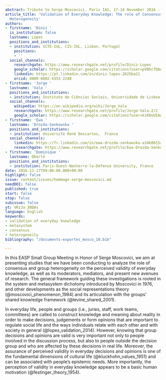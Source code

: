 ```yaml
---
abstract: Tribute to Serge Moscovici. Paris IAS, 17-18 November 2016 - Session 3
article_title: 'Validation of Everyday Knowledge: The role of Consensus and Perceived
  Heterogeneity'
authors:
- firstname: 'Diniz '
  is_institution: false
  lastname: Lopes
  positions_and_institutions:
  - institution: SCTE-IUL, CIS-IUL, Lisbon, Portugal
    positions:
    - ''
  social_channels:
    researchgate: https://www.researchgate.net/profile/Diniz-Lopes
    google_scholar: https://scholar.google.com/citations?user=pVBhcfQAAAAJ&hl=en
    linkedin: https://pt.linkedin.com/in/diniz-lopes-2625ba21
    orcid: 0000-0002-4353-2248
- firstname: 'Jorge '
  lastname: 'Vala '
  positions_and_institutions:
  - institution: Instituto de Ciências Sociais, Universidade de Lisboa, Portugal
  social_channels:
    wikipedia: https://en.wikipedia.org/wiki/Jorge_Vala
    researchgate: https://www.researchgate.net/profile/Jorge-Vala-2/2
    google_scholar: https://scholar.google.com/citations?user=kiK0oUIAAAAJ&hl=pt-PT
- firstname: 'Ewa '
  lastname: 'Drozda-Senkowska '
  positions_and_institutions:
  - institution: Université René Descartes,  France
  social_channels:
    linkedin: https://fr.linkedin.com/in/ewa-drozda-senkowska-a34b0615a
    researchgate: https://www.researchgate.net/profile/Ewa-Drozda-Senkowska
- firstname: 'Dominique '
  lastname: Oberlé
  positions_and_institutions:
  - institution: Paris-Ouest-Nanterre-la-Défense University, France
date: 2016-11-17T09:00:00.000+00:00
highlight: false
issue: content/issues/hommage-serge-moscovici.md
needDOI: false
published: true
start: false
stop: false
subissue: false
yt: VRzJa_3BDAs
language: English
keywords:
- validation of everyday knowledge
- metasystem
- consensus
- heterogeneity
bibliography: "/documents-exportes_mosco_10.bib"

---
```

In this EASP Small Group Meeting in Honor of Serge Moscovici, we aim at presenting studies that we have been conducting to analyze the role of consensus and group heterogeneity on the perceived validity of everyday knowledge, as well as its moderators, mediators, and present new avenues of research. The general framework guiding these investigations is rooted in the system and metasystem dichotomy introduced by Moscovici in 1976, and other developments as the social representations theory (@moscovici_phenomenon_1984) and its articulation with the groups’ shared knowledge framework (@levine_shared_2001).

In everyday life, people and groups (i.e., juries, staff, work teams, committees) are called to construct knowledge and meaning about reality in order to make decisions, judgements or form opinions that are important to regulate social life and the ways individuals relate with each other and with society in general (@lopes_validation_2014). However, knowing that group decisions and opinions are valid is very important not only to people involved in the discussion process, but also to people outside the decision group and who are affected by these decisions in real life. Moreover, the assurance of perceived validity in everyday decisions and opinions is one of the fundamental dimensions of cultural life (@kluckhohn_values_1951) and can be associated with people’s epistemic needs. More importantly, the perception of validity in everyday knowledge appears to be a basic human motivation (@festinger_theory_1954).

<Youtube yt="VRzJa_3BDAs" caption="Validation of Everyday Knowledge: The role of Consensus and Perceived Heterogeneity" start="false" stop="false"></Youtube>